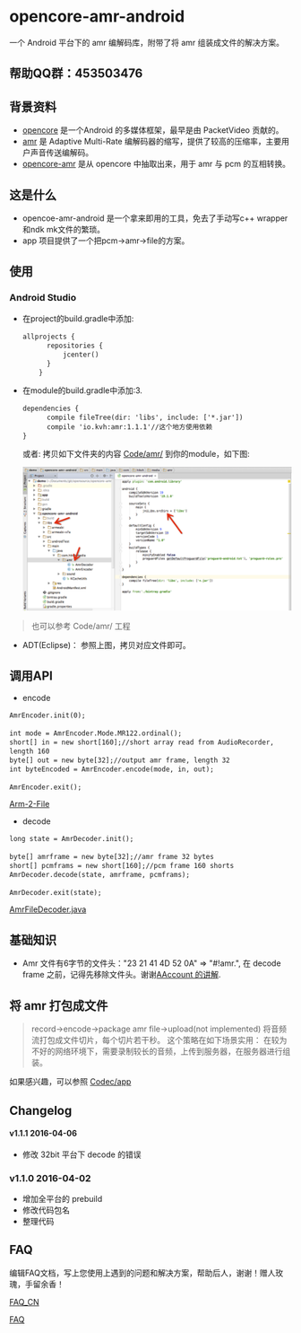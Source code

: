 opencore-amr-android
====================

一个 Android 平台下的 amr 编解码库，附带了将 amr 组装成文件的解决方案。

## 帮助QQ群：453503476

## 背景资料
- [opencore][1] 是一个Android 的多媒体框架，最早是由 PacketVideo 贡献的。
- [amr][2] 是 Adaptive Multi-Rate 编解码器的缩写，提供了较高的压缩率，主要用户声音传送编解码。
- [opencore-amr][3] 是从 opencore 中抽取出来，用于 amr 与 pcm 的互相转换。

## 这是什么
- opencoe-amr-android 是一个拿来即用的工具，免去了手动写c++ wrapper和ndk mk文件的繁琐。
- app 项目提供了一个把pcm->amr->file的方案。

## 使用
### Android Studio

* 在project的build.gradle中添加:  

  ```
  allprojects {
        repositories {
            jcenter()
        }
      }
  ```
* 在module的build.gradle中添加:3. 
  
  ```
  dependencies {
        compile fileTree(dir: 'libs', include: ['*.jar'])
        compile 'io.kvh:amr:1.1.1'//这个地方使用依赖
  }
  ```

  或者: 拷贝如下文件夹的内容 [Code/amr/](Code/amr/) 到你的module，如下图:

  ![Integration](arts/android_studio_integration.png)
> 也可以参考 Code/amr/ 工程

- ADT(Eclipse)： 参照上图，拷贝对应文件即可。

## 调用API
* encode

``` 
AmrEncoder.init(0);

int mode = AmrEncoder.Mode.MR122.ordinal();
short[] in = new short[160];//short array read from AudioRecorder, length 160
byte[] out = new byte[32];//output amr frame, length 32
int byteEncoded = AmrEncoder.encode(mode, in, out);

AmrEncoder.exit();        
```
[Arm-2-File](https://github.com/kevinho/opencore-amr-android/blob/master/Codec/app/src/main/java/io/kvh/media/sound/Filer.java)

* decode

```
long state = AmrDecoder.init();

byte[] amrframe = new byte[32];//amr frame 32 bytes
short[] pcmframs = new short[160];//pcm frame 160 shorts
AmrDecoder.decode(state, amrframe, pcmframs);

AmrDecoder.exit(state);
```
[AmrFileDecoder.java](https://github.com/kevinho/opencore-amr-android/blob/master/Codec/app/src/main/java/io/kvh/media/demo/AmrFileDecoder.java)
## 基础知识
* Amr 文件有6字节的文件头："23 21 41 4D 52 0A" => "#!amr.", 在 decode frame 之前，记得先移除文件头。谢谢[AAccount 的讲解](https://github.com/kevinho/opencore-amr-android/issues/7).

## 将 amr 打包成文件
> record->encode->package amr file->upload(not implemented)
将音频流打包成文件切片，每个切片若干秒。
这个策略在如下场景实用：
在较为不好的网络环境下，需要录制较长的音频，上传到服务器，在服务器进行组装。

如果感兴趣，可以参照 [Codec/app](Codec/app)

## Changelog

#### v1.1.1 2016-04-06
- 修改 32bit 平台下 decode 的错误

### v1.1.0 2016-04-02
- 增加全平台的 prebuild
- 修改代码包名
- 整理代码

## FAQ
编辑FAQ文档，写上您使用上遇到的问题和解决方案，帮助后人，谢谢！赠人玫瑰，手留余香！

[FAQ_CN](FAQ_CN.md)

[FAQ](FAQ.md)

  [1]: https://github.com/android/platform_external_opencore
  [2]: http://en.wikipedia.org/wiki/Adaptive_Multi-Rate_audio_codec
  [3]: http://opencore-amr.sourceforge.net/
